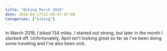 ```yaml
---
title: "Biking March 2018"
date: 2018-04-17T21:50:57-07:00
Categories: ["biking"]
---
```

In March 2018, I biked 134 miles. I started out strong, but later in the month I slacked off. Unfortunately, April isn't looking great so far as I've been doing some traveling and I've also been sick.
